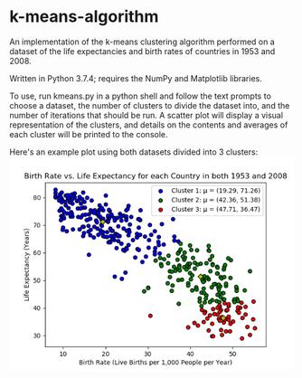 # k-means-algorithm
An implementation of the k-means clustering algorithm performed on a dataset of the life expectancies and birth rates of countries in 1953 and 2008.

Written in Python 3.7.4; requires the NumPy and Matplotlib libraries.

To use, run kmeans.py in a python shell and follow the text prompts to choose a dataset, the number of clusters to divide the dataset into, and the number of iterations that should be run. A scatter plot will display a visual representation of the clusters, and details on the contents and averages of each cluster will be printed to the console.

Here's an example plot using both datasets divided into 3 clusters:
![Example Plot](k_means_example_figure.png)
